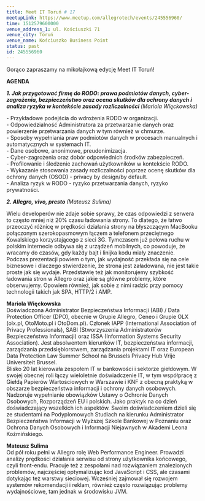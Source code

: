 ```yaml
---
title: Meet IT Toruń # 17
meetupLink: https://www.meetup.com/allegrotech/events/245556960/
time: 1512579600000
venue_address_1: ul. Kościuszki 71
venue_city: Toruń
venue_name: Kościuszko Business Point
status: past
id: 245556960
---
```


<p>Gorąco zapraszamy na mikołajkową edycję Meet IT Toruń! </p>
<p>
  <b>AGENDA</b>
</p>
<p>
  <b>
    <i>1. Jak przygotować firmę do RODO: prawa podmiotów danych, cyber-zagrożenia, bezpieczeństwo oraz ocena skutków dla ochrony danych i analiza ryzyka w kontekście zasady rozliczalności </i>
  </b>
  <i>(Mariola Więckowska)</i>
</p>
<p>- Przykładowe podejścia do wdrożenia RODO w organizacji.
  <br/>- Odpowiedzialność Administratora za przetwarzanie danych oraz powierzenie przetwarzania danych w tym również w chmurze.
  <br/>- Sposoby wypełniania praw podmiotów danych w procesach manualnych i automatycznych w systemach IT.
  <br/>- Dane osobowe, anonimowe, preudonimizacja.
  <br/>- Cyber-zagrożenia oraz dobór odpowiednich środków zabezpieczeń.
  <br/>- Profilowanie i śledzenie zachowań użytkowników w kontekście RODO.
  <br/>- Wykazanie stosowania zasady rozliczalności poprzez ocenę skutków dla ochrony danych (OSOD) - privacy by design/by default.
  <br/>- Analiza ryzyk w RODO - ryzyko przetwarzania danych, ryzyko prywatności.</p>
<p>
  <i>
    <b>2. Allegro, vivo, presto </b>(Mateusz Sulima)</i>
</p>
<p>Wielu developerów nie zdaje sobie sprawy, że czas odpowiedzi z serwera to często mniej niż 20% czasu ładowania strony. To dlatego, że łatwo przeoczyć różnicę w prędkości działania strony na błyszczącym MacBooku połączonym szerokopasmowym łączem a telefonem
  przeciętnego Kowalskiego korzystającego z sieci 3G. Tymczasem już połowa ruchu w polskim internecie odbywa się z urządzeń mobilnych, co powoduje, że wracamy do czasów, gdy każdy bajt i linijka kodu miały znaczenie.
  <br/>Podczas prezentacji powiem o tym, jak wydajność przekłada się na cele biznesowe i dlaczego stwierdzenie, że strona jest załadowana, nie jest takie proste jak się wydaje. Przedstawię też jak monitorujemy szybkość ładowania stron w Allegro oraz jakie
  są główne problemy, które obserwujemy. Opowiem również, jak sobie z nimi radzić przy pomocy technologii takich jak SPA, HTTP/2 i AMP.</p>
<p>
  <b>Mariola Więckowska </b>
  <br/>Doświadczona Administrator Bezpieczeństwa Informacji (ABI) / Data Protection Officer (DPO), obecnie w Grupie Allegro, Ceneo i Grupie OLX (olx.pl, OtoMoto.pl i OtoDom.pl). Członek IAPP (International Association of Privacy Professionals), SABI (Stworzyszenia
  Administratorów Bezpieczeństwa Informacji) oraz ISSA (Information Systems Security Association). Jest absolwentem kierunków IT, bezpieczeństwa informacji, zarządzania przedsiębiorstwem, zarządzania projektami IT oraz European Data Protection Law Summer
  School na Brussels Privacy Hub Vrije Universiteit Brussel.
  <br/>Blisko 20 lat kierowała zespołem IT w bankowości i sektorze giełdowym. W swojej obecnej roli łączy wieloletnie doświadczenie IT, w tym współpracę z Giełdą Papierów Wartościowych w Warszawie i KNF z obecną praktyką w obszarze bezpieczeństwa informacji
  i ochrony danych osobowych.
  <br/>Nadzoruje wypełnianie obowiązków Ustawy o Ochronie Danych Osobowych, Rozporządzeń EU i polskich. Jako praktyk na co dzień doświadczający wszelkich ich aspektów. Swoim doświadczeniem dzieli się ze studentami na Podyplomowych Studiach na kierunku Administrator
  Bezpieczeństwa Informacji w Wyższej Szkole Bankowej w Poznaniu oraz Ochrona Danych Osobowych i Informacji Niejawnych w Akademi Leona Koźmińskiego.</p>
<p>
  <b>Mateusz Sulima </b>
  <br/>Od pół roku pełni w Allegro rolę Web Performance Engineer. Prowadzi analizy prędkości działania serwisu od strony użytkownika końcowego, czyli front-endu. Pracuje też z zespołami nad rozwiązaniem znalezionych problemów, najczęściej optymalizując kod
  JavaScript i CSS, ale czasami dotykając też warstwy sieciowej. Wcześniej zajmował się rozwojem systemów rekomendacji i reklam, również często rozwiązując problemy wydajnościowe, tam jednak w środowisku JVM.</p>
